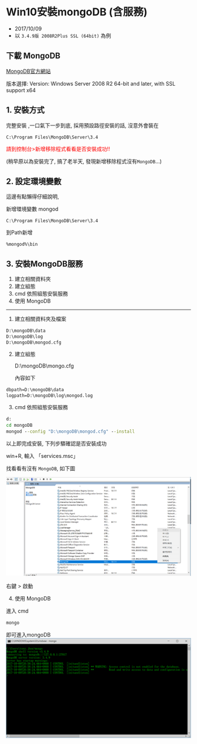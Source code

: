 # Win10安裝mongoDB (含服務)
- 2017/10/09
- 以 `3.4.9版 2008R2Plus SSL (64bit)` 為例

## 下載 MongoDB

[MongoDB官方網站](https://www.mongodb.com/download-center#community)

版本選擇:
Version: Windows Server 2008 R2 64-bit and later, with SSL support x64

## 1. 安裝方式
完整安裝 ,一口氣下一步到底, 採用預設路徑安裝的話, 沒意外會裝在
```
C:\Program Files\MongoDB\Server\3.4
```

<font color="red">請到控制台>新增移除程式看看是否安裝成功!!</font>

(稍早原以為安裝完了, 搞了老半天, 發現新增移除程式沒有`MongoDB`...)

## 2. 設定環境變數
這邊有點懶得仔細說明, 

新增環境變數 mongod
```
C:\Program Files\MongoDB\Server\3.4
```

到Path新增
```
%mongod%\bin
```

## 3. 安裝MongoDB服務
1. 建立相關資料夾
2. 建立組態
3. cmd 依照組態安裝服務
4. 使用 MongoDB

---

1. 建立相關資料夾及檔案

```
D:\mongoDB\data
D:\mongoDB\log
D:\mongoDB\mongod.cfg
```

2. 建立組態

    D:\mongoDB\mongo.cfg

    內容如下
```
dbpath=D:\mongoDB\data
logpath=D:\mongoDB\log\mongod.log
```

3. cmd 依照組態安裝服務
```cmd
d:
cd mongoDB
mongod --config "D:\mongoDB\mongod.cfg" --install
```

以上即完成安裝, 下列步驟確認是否安裝成功

win+R, 輸入 「services.msc」

找看看有沒有 `MongoDB`, 如下圖

![](./img/mongodb01.jpg)

右鍵 > 啟動

4. 使用 MongoDB

進入 cmd
```cmd
mongo
```
即可進入mongoDB
![](./img/mongodb02.jpg)